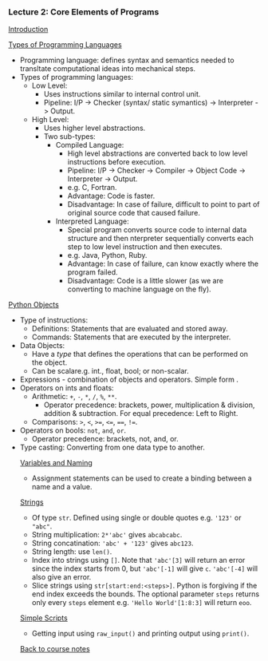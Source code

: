 ### Lecture 2: Core Elements of Programs

[Introduction](https://www.youtube.com/watch?v=9rVsdCMxeiA)

[Types of Programming Languages](https://www.youtube.com/watch?v=BvooIjkNJ24)
  * Programming language: defines syntax and semantics needed to transltate computational ideas into mechanical steps.
  * Types of programming languages:
    * Low Level: 
      * Uses instructions similar to internal control unit.
      * Pipeline: I/P -> Checker (syntax/ static symantics) -> Interpreter -> Output.
    * High Level:
      * Uses higher level abstractions.
      * Two sub-types:
        * Compiled Language: 
          * High level abstractions are converted back to low level instructions before execution.
          * Pipeline: I/P -> Checker -> Compiler -> Object Code -> Interpreter -> Output.
          * e.g. C, Fortran.
          * Advantage: Code is faster.
          * Disadvantage: In case of failure, difficult to point to part of original source code that caused failure.
        * Interpreted Language:
          * Special program converts source code to internal data structure and then nterpreter sequentially converts each step to low level instruction and then executes.
          * e.g. Java, Python, Ruby.
          * Advantage: In case of failure, can know exactly where the program failed.
          * Disadvantage: Code is a little slower (as we are converting to machine language on the fly).

[Python Objects](https://www.youtube.com/watch?v=Ejy6ILfh_hk)
  * Type of instructions:
    * Definitions: Statements that are evaluated and stored away.
    * Commands: Statements that are executed by the interpreter.
  * Data Objects:
    * Have a _type_ that defines the operations that can be performed on the object.
    * Can be scalare.g. int., float, bool; or non-scalar.
  * Expressions - combination of objects and operators. Simple form <object> <operator> <object>.
  * Operators on ints and floats:
    * Arithmetic: `+`, `-`, `*`, `/`, `%`, `**`.
      * Operator precedence: brackets, power, multiplication & division, addition & subtraction. For equal precedence: Left to Right.
    * Comparisons: `>`, `<`, `>=`, `<=`, `==`, `!=`.
  * Operators on bools: `not`, `and`, `or`.
    * Operator precedence: brackets, not, and, or.
  * Type casting: Converting from one data type to another.


[Variables and Naming](https://www.youtube.com/watch?v=hXyXRmJA8RU)
  * Assignment statements can be used to create a binding between a name and a value.


[Strings](https://www.youtube.com/watch?v=oJa01jCfTCU)
  * Of type `str`. Defined using single or double quotes e.g. `'123'` or `"abc"`.
  * String multiplication: `2*'abc'` gives `abcabcabc`.
  * String concatination: `'abc' + '123'` gives `abc123`.
  * String length: use `len()`.
  * Index into strings using `[]`. Note that `'abc'[3]` will return an error since the index starts from 0, but `'abc'[-1]` will give `c`. `'abc'[-4]` will also give an error.
  * Slice strings using `str[start:end:<steps>]`. Python is forgiving if the end index exceeds the bounds. The optional parameter `steps` returns only every `steps` element e.g. `'Hello World'[1:8:3]` will return `eoo`.

[Simple Scripts](https://www.youtube.com/watch?v=7-mC6P2B6Ac)
  * Getting input using `raw_input()` and printing output using `print()`.

[Back to course notes](../Course_Notes.md)
